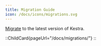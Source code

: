 ```yaml
---
title: Migration Guide
icon: /docs/icons/migrations.svg
---
```


[Migrate](../10.migration-guide/index.md) to the latest version of Kestra.


::ChildCard{pageUrl="/docs/migrations/"}
::